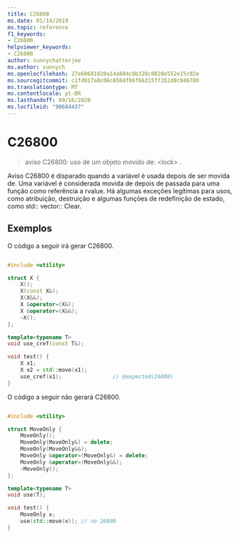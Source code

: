 ```yaml
---
title: C26800
ms.date: 01/14/2019
ms.topic: reference
f1_keywords:
- C26800
helpviewer_keywords:
- C26800
author: sunnychatterjee
ms.author: sunnych
ms.openlocfilehash: 27e60681820a14a804c0b320c0828e552e15c02e
ms.sourcegitcommit: c1fd917a8c06c6504f66f66315ff352d0c046700
ms.translationtype: MT
ms.contentlocale: pt-BR
ms.lasthandoff: 09/16/2020
ms.locfileid: "90684437"
---
```

# <a name="c26800"></a>C26800

> aviso C26800: uso de um objeto movido de: \<lock> .

Aviso C26800 é disparado quando a variável é usada depois de ser movida de. Uma variável é considerada movida de depois de passada para uma função como referência a rvalue. Há algumas exceções legítimas para usos, como atribuição, destruição e algumas funções de redefinição de estado, como std:: vector:: Clear.

## <a name="examples"></a>Exemplos

O código a seguir irá gerar C26800.

```cpp

#include <utility>

struct X {
    X();
    X(const X&);
    X(X&&);
    X &operator=(X&);
    X &operator=(X&&);
    ~X();
};

template<typename T>
void use_cref(const T&);

void test() {
    X x1;
    X x2 = std::move(x1);
    use_cref(x1);                // @expected(26800)
}
```

O código a seguir não gerará C26800.

```cpp

#include <utility>

struct MoveOnly {
    MoveOnly();
    MoveOnly(MoveOnly&) = delete;
    MoveOnly(MoveOnly&&);
    MoveOnly &operator=(MoveOnly&) = delete;
    MoveOnly &operator=(MoveOnly&&);
    ~MoveOnly();
};

template<typename T>
void use(T);

void test() {
    MoveOnly x;
    use(std::move(x)); // no 26800
}
```

